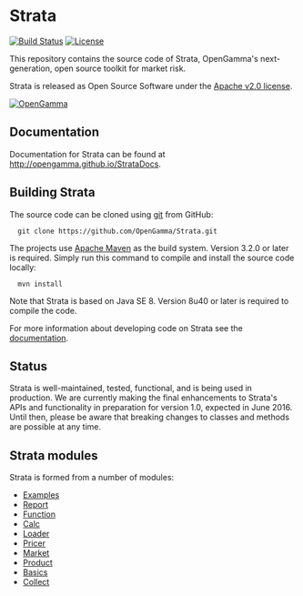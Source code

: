 Strata
======

[![Build Status](https://travis-ci.org/OpenGamma/Strata.svg?branch=master)](https://travis-ci.org/OpenGamma/Strata)
[![License](http://img.shields.io/:license-apache-blue.svg)](http://www.apache.org/licenses/LICENSE-2.0.html)

This repository contains the source code of Strata, OpenGamma's next-generation, open source toolkit for market risk.

Strata is released as Open Source Software under the
[Apache v2.0 license](http://www.apache.org/licenses/LICENSE-2.0.html). 

[![OpenGamma](http://developers.opengamma.com/res/display/default/chrome/masthead_logo.png "OpenGamma")](http://www.opengamma.com)


Documentation
-------------

Documentation for Strata can be found at http://opengamma.github.io/StrataDocs.


Building Strata
---------------

The source code can be cloned using [git](http://git-scm.com/) from GitHub:
```
  git clone https://github.com/OpenGamma/Strata.git
```

The projects use [Apache Maven](http://maven.apache.org/) as the build system.
Version 3.2.0 or later is required.
Simply run this command to compile and install the source code locally:

```
  mvn install
```

Note that Strata is based on Java SE 8.
Version 8u40 or later is required to compile the code.

For more information about developing code on Strata
see the [documentation](http://opengamma.github.io/StrataDocs).


Status
------

Strata is well-maintained, tested, functional, and is being used in production.
We are currently making the final enhancements to Strata's APIs and functionality in preparation for version 1.0, expected in June 2016.
Until then, please be aware that breaking changes to classes and methods are possible at any time.


Strata modules
--------------

Strata is formed from a number of modules:

* [Examples](examples/README.md)
* [Report](modules/report/README.md)
* [Function](modules/function/README.md)
* [Calc](modules/calc/README.md)
* [Loader](modules/loader/README.md)
* [Pricer](modules/pricer/README.md)
* [Market](modules/market/README.md)
* [Product](modules/product/README.md)
* [Basics](modules/basics/README.md)
* [Collect](modules/collect/README.md)
